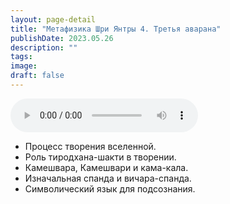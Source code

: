 ```yaml
---
layout: page-detail
title: "Метафизика Шри Янтры 4. Третья аварана"
publishDate: 2023.05.26
description: ""
tags:
image:
draft: false
---
```


<audio title="2023.05.26 - Метафизика Шри Янтры 4. Третья аварана.mp3" src="/upload/iblock/8d4/8d434c9fcb0ab01219394201229f3b6a.mp3" controls=""></audio>

* Процесс творения вселенной.
* Роль тиродхана-шакти в творении.
* Камешвара, Камешвари и кама-кала.
* Изначальная спанда и вичара-спанда.
* Символический язык для подсознания.

  
